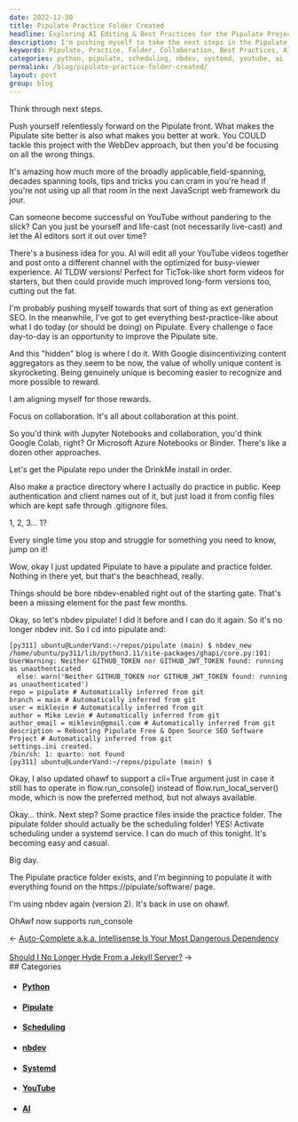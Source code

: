 ```yaml
---
date: 2022-12-30
title: Pipulate Practice Folder Created
headline: Exploring AI Editing & Best Practices for the Pipulate Project
description: I'm pushing myself to take the next steps in the Pipulate project, focusing on collaboration and best practices. I'm exploring ideas to use AI to edit my YouTube videos, setting up the Pipulate repo and practice folder, and activating scheduling under a systemd service. I'm using nbdev version 2 and OhAwf with the addition of the run_console feature. All the necessary software can be found on the Pipulate Software page. Come explore the possibilities with me!
keywords: Pipulate, Practice, Folder, Collaboration, Best Practices, AI, YouTube, Repo, Scheduling, Systemd, Service, nbdev, Version 2, OhAwf, Run_Console, Software
categories: python, pipulate, scheduling, nbdev, systemd, youtube, ai
permalink: /blog/pipulate-practice-folder-created/
layout: post
group: blog
---
```



Think through next steps.

Push yourself relentlessly forward on the Pipulate front. What makes the
Pipulate site better is also what makes you better at work. You COULD tackle
this project with the WebDev approach, but then you'd be focusing on all the
wrong things.

It's amazing how much more of the broadly applicable,field-spanning, decades
spanning tools, tips and tricks you can cram in you're head if you're not using
up all that room in the next JavaScript web framework du jour.

Can someone become successful on YouTube without pandering to the slick? Can
you just be yourself and life-cast (not necessarily live-cast) and let the AI
editors sort it out over time?

There's a business idea for you. AI will edit all your YouTube videos together
and post onto a different channel with the optimized for busy-viewer
experience. AI TLDW versions! Perfect for TicTok-like short form videos for
starters, but then could provide much improved long-form versions too, cutting
out the fat.

I'm probably pushing myself towards that sort of thing as ext generation SEO.
In the meanwhile, I've got to get everything best-practice-like about what I do
today (or should be doing) on Pipulate. Every challenge o face day-to-day is an
opportunity to improve the Pipulate site.

And this "hidden" blog is where I do it. With Google disincentivizing content
aggregators as they seem to be now, the value of wholly unique content is
skyrocketing. Being genuinely unique is becoming easier to recognize and more
possible to reward.

I am aligning myself for those rewards.

Focus on collaboration. It's all about collaboration at this point.

So you'd think with Jupyter Notebooks and collaboration, you'd think Google
Colab, right? Or Microsoft Azure Notebooks or Binder. There's like a dozen
other approaches.

Let's get the Pipulate repo under the DrinkMe install in order.

Also make a practice directory where I actually do practice in public. Keep
authentication and client names out of it, but just load it from config files
which are kept safe through .gitignore files.

1, 2, 3... 1?

Every single time you stop and struggle for something you need to know, jump on
it!

Wow, okay I just updated Pipulate to have a pipulate and practice folder.
Nothing in there yet, but that's the beachhead, really.

Things should be bore nbdev-enabled right out of the starting gate. That's been
a missing element for the past few months.

Okay, so let's nbdev pipulate! I did it before and I can do it again. So it's
no longer nbdev init. So I cd into pipulate and:

    [py311] ubuntu@LunderVand:~/repos/pipulate (main) $ nbdev_new
    /home/ubuntu/py311/lib/python3.11/site-packages/ghapi/core.py:101: UserWarning: Neither GITHUB_TOKEN nor GITHUB_JWT_TOKEN found: running as unauthenticated
      else: warn('Neither GITHUB_TOKEN nor GITHUB_JWT_TOKEN found: running as unauthenticated')
    repo = pipulate # Automatically inferred from git
    branch = main # Automatically inferred from git
    user = miklevin # Automatically inferred from git
    author = Mike Levin # Automatically inferred from git
    author_email = miklevin@gmail.com # Automatically inferred from git
    description = Rebooting Pipulate Free & Open Source SEO Software Project # Automatically inferred from git
    settings.ini created.
    /bin/sh: 1: quarto: not found
    [py311] ubuntu@LunderVand:~/repos/pipulate (main) $

Okay, I also updated ohawf to support a cli=True argument just in case it still
has to operate in flow.run_console() instead of flow.run_local_server() mode,
which is now the preferred method, but not always available.

Okay... think. Next step? Some practice files inside the practice folder. The
pipulate folder should actually be the scheduling folder! YES! Activate
scheduling under a systemd service. I can do much of this tonight. It's
becoming easy and casual.

Big day.

The Pipulate practice folder exists, and I'm beginning to populate it with
everything found on the https://pipulate/software/ page.

I'm using nbdev again (version 2). It's back in use on ohawf.

OhAwf now supports run_console


<div class="arrow-links"><div class="post-nav-prev"><span class="arrow">&larr;&nbsp;</span><a href="/blog/auto-complete-a-k-a-intellisense-is-your-most-dangerous-dependency/">Auto-Complete a.k.a. Intellisense Is Your Most Dangerous Dependency</a></div> &nbsp; <div class="post-nav-next"><a href="/blog/should-i-no-longer-hyde-from-a-jekyll-server/">Should I No Longer Hyde From a Jekyll Server?</a><span class="arrow">&nbsp;&rarr;</span></div></div>
## Categories

<ul>
<li><h4><a href='/python/'>Python</a></h4></li>
<li><h4><a href='/pipulate/'>Pipulate</a></h4></li>
<li><h4><a href='/scheduling/'>Scheduling</a></h4></li>
<li><h4><a href='/nbdev/'>nbdev</a></h4></li>
<li><h4><a href='/systemd/'>Systemd</a></h4></li>
<li><h4><a href='/youtube/'>YouTube</a></h4></li>
<li><h4><a href='/ai/'>AI</a></h4></li></ul>
